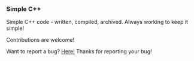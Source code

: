 ### Simple C++

Simple C++ code - written, compiled, archived. Always working to keep it simple!

Contributions are welcome!

Want to report a bug? [Here!](https://github.com/Jeffrey10th/simple-cpp/issues) Thanks for reporting your bug!
